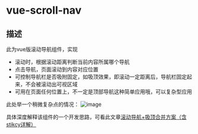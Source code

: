 # vue-scroll-nav

## 描述
此为vue版滚动导航组件，实现
- 滚动时，根据滚动距离判断当前内容所属哪个导航
- 点击导航，页面滚动到内容对应位置
- 可控制导航栏是否吸附固定，如吸顶效果，即滚动一定距离后，导航栏固定起来，不会被滚动出可视区域
- 可用在页面任何位置上，不一定是顶部导航这种简单应用哦，可以复杂型应用

此处举一个稍微复杂点的情况：
![image](https://note.youdao.com/yws/public/resource/0360b2ee451da7a13dab208e3fe21df1/xmlnote/7A5F1D25179C427D939D22E89A9AE8E3/14459)

具体深度解释该组件的一个开发思路，可看此文章[滚动导航+吸顶合并方案（含stikcy详解）]()